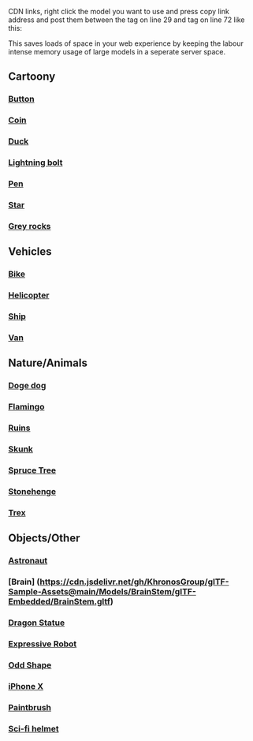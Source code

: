 CDN links, right click the model you want to use and press copy link address and post them between the <a-assets> tag on line 29 and </a-assets> tag on line 72 like this:
<a-asset-item 
  id="modelName"
  src="https://cdn.jsdelivr.net/gh/PGBullteaching/Mind-AR-Face-Image-Tracking@main/Resources/Models/Static/CartoonDucky-optim.glb">
</a-asset-item>

This saves loads of space in your web experience by keeping the labour intense memory usage of large models in a seperate server space.

## Cartoony

### [Button](https://cdn.jsdelivr.net/gh/PGBullteaching/Mind-AR-Face-Image-Tracking@main/Resources/Models/Static/CartoonButton.gltf)

### [Coin](https://cdn.jsdelivr.net/gh/PGBullteaching/Mind-AR-Face-Image-Tracking@main/Resources/Models/Static/CartoonCoin.gltf)

### [Duck](https://cdn.jsdelivr.net/gh/PGBullteaching/Mind-AR-Face-Image-Tracking@main/Resources/Models/Static/CartoonDucky-optim.glb)

### [Lightning bolt](https://cdn.jsdelivr.net/gh/PGBullteaching/Mind-AR-Face-Image-Tracking@main/Resources/Models/Static/CartoonLightning.gltf)

### [Pen](https://cdn.jsdelivr.net/gh/PGBullteaching/Mind-AR-Face-Image-Tracking@main/Resources/Models/Static/CartoonPen.gltf)

### [Star](https://cdn.jsdelivr.net/gh/PGBullteaching/Mind-AR-Face-Image-Tracking@main/Resources/Models/Static/CartoonStar.gltf)

### [Grey rocks](https://cdn.jsdelivr.net/gh/PGBullteaching/Mind-AR-Face-Image-Tracking@main/Resources/Models/Static/GreyRocks.gltf)



## Vehicles

### [Bike](https://cdn.jsdelivr.net/gh/PGBullteaching/Mind-AR-Face-Image-Tracking@main/Resources/Models/Static/bike-optim.glb)

### [Helicopter](https://cdn.jsdelivr.net/gh/PGBullteaching/Mind-AR-Face-Image-Tracking@main/Resources/Models/Static/Helicopter-optim.glb)

### [Ship](https://cdn.jsdelivr.net/gh/PGBullteaching/Mind-AR-Face-Image-Tracking@main/Resources/Models/Static/SailingShip.gltf)

### [Van](https://cdn.jsdelivr.net/gh/PGBullteaching/Mind-AR-Face-Image-Tracking@main/Resources/Models/Static/lopolyVan-optim.glb)


## Nature/Animals

### [Doge dog](https://cdn.jsdelivr.net/gh/PGBullteaching/Mind-AR-Face-Image-Tracking@main/Resources/Models/Static/Doge.gltf)

### [Flamingo](https://cdn.jsdelivr.net/gh/AR-js-org/AR.js@master/three.js/examples/resources/Flamingo.glb)

### [Ruins](https://cdn.jsdelivr.net/gh/PGBullteaching/Mind-AR-Face-Image-Tracking@main/Resources/Models/Static/Ruins.gltf)

### [Skunk](https://cdn.jsdelivr.net/gh/PGBullteaching/Mind-AR-Face-Image-Tracking@main/Resources/Models/Static/Skunk-optim.glb)

### [Spruce Tree](https://cdn.jsdelivr.net/gh/PGBullteaching/Mind-AR-Face-Image-Tracking@main/Resources/Models/Static/TreeSpruce.gltf)

### [Stonehenge](https://cdn.jsdelivr.net/gh/PGBullteaching/Mind-AR-Face-Image-Tracking@main/Resources/Models/Static/Henge-optim.glb)

### [Trex](https://cdn.jsdelivr.net/gh/AR-js-org/AR.js@master/aframe/examples/image-tracking/nft/trex/scene.gltf)


## Objects/Other

### [Astronaut](https://cdn.jsdelivr.net/gh/google/model-viewer@master/packages/shared-assets/models/Astronaut.glb)

### [Brain] (https://cdn.jsdelivr.net/gh/KhronosGroup/glTF-Sample-Assets@main/Models/BrainStem/glTF-Embedded/BrainStem.gltf)

### [Dragon Statue](https://cdn.jsdelivr.net/gh/PGBullteaching/Mind-AR-Face-Image-Tracking@main/Resources/Models/Static/DragonStatue-optim.glb)

### [Expressive Robot](https://cdn.jsdelivr.net/gh/google/model-viewer@master/packages/shared-assets/models/RobotExpressive.glb)

### [Odd Shape](https://cdn.jsdelivr.net/gh/google/model-viewer@master/packages/shared-assets/models/odd-shape.glb)

### [iPhone X](https://cdn.jsdelivr.net/gh/PGBullteaching/Mind-AR-Face-Image-Tracking@main/Resources/Models/Static/IphoneX-optim.glb)

### [Paintbrush](https://cdn.jsdelivr.net/gh/PGBullteaching/Mind-AR-Face-Image-Tracking@main/Resources/Models/Static/PaintBrush.gltf)

### [Sci-fi helmet](https://cdn.jsdelivr.net/gh/KhronosGroup/glTF-Sample-Assets@main/Models/SciFiHelmet/glTF/SciFiHelmet.gltf)

